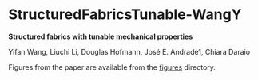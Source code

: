 # StructuredFabricsTunable-WangY
**Structured fabrics with tunable mechanical properties**

Yifan Wang, Liuchi Li, Douglas Hofmann, José E. Andrade1, Chiara Daraio

Figures from the paper are available from the [figures](figures) directory.
